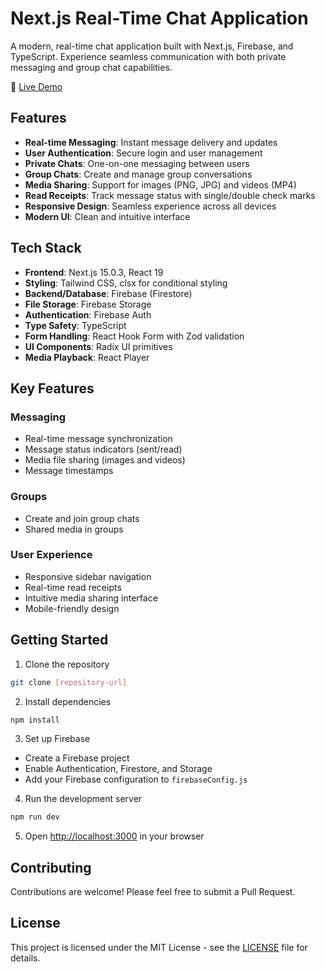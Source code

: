 # Next.js Real-Time Chat Application

A modern, real-time chat application built with Next.js, Firebase, and TypeScript. Experience seamless communication with both private messaging and group chat capabilities.

🔗 [Live Demo](https://nextjs-chat-app-hmyoe.vercel.app/)

## Features

- **Real-time Messaging**: Instant message delivery and updates
- **User Authentication**: Secure login and user management
- **Private Chats**: One-on-one messaging between users
- **Group Chats**: Create and manage group conversations
- **Media Sharing**: Support for images (PNG, JPG) and videos (MP4)
- **Read Receipts**: Track message status with single/double check marks
- **Responsive Design**: Seamless experience across all devices
- **Modern UI**: Clean and intuitive interface

## Tech Stack

- **Frontend**: Next.js 15.0.3, React 19
- **Styling**: Tailwind CSS, clsx for conditional styling
- **Backend/Database**: Firebase (Firestore)
- **File Storage**: Firebase Storage
- **Authentication**: Firebase Auth
- **Type Safety**: TypeScript
- **Form Handling**: React Hook Form with Zod validation
- **UI Components**: Radix UI primitives
- **Media Playback**: React Player

## Key Features

### Messaging
- Real-time message synchronization
- Message status indicators (sent/read)
- Media file sharing (images and videos)
- Message timestamps

### Groups
- Create and join group chats
- Shared media in groups

### User Experience
- Responsive sidebar navigation
- Real-time read receipts
- Intuitive media sharing interface
- Mobile-friendly design

## Getting Started

1. Clone the repository
```bash
git clone [repository-url]
```

2. Install dependencies
```bash
npm install
```

3. Set up Firebase
- Create a Firebase project
- Enable Authentication, Firestore, and Storage
- Add your Firebase configuration to `firebaseConfig.js`

4. Run the development server
```bash
npm run dev
```

5. Open [http://localhost:3000](http://localhost:3000) in your browser

## Contributing

Contributions are welcome! Please feel free to submit a Pull Request.

## License

This project is licensed under the MIT License - see the [LICENSE](LICENSE) file for details.
